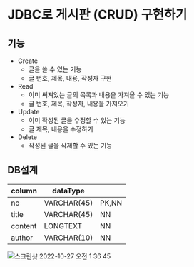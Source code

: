 # JDBC로 게시판 (CRUD) 구현하기

## 기능

- Create
    - 글을 쓸 수 있는 기능
    - 글 번호, 제목, 내용, 작성자  구현
- Read
    - 이미 써져있는 글의 목록과 내용을 가져올 수 있는 기능
    - 글 번호, 제목, 작성자, 내용을 가져오기
- Update
    - 이미 작성된 글을 수정할 수 있는 기능
    - 글 제목, 내용을 수정하기
- Delete
    - 작성된 글을 삭제할 수 있는 기능

## DB설계
| column | dataType |  |
| --- | --- | --- |
| no | VARCHAR(45) | PK,NN |
| title | VARCHAR(45) | NN |
| content | LONGTEXT | NN |
| author | VARCHAR(10) | NN |

![스크린샷 2022-10-27 오전 1 36 45](https://user-images.githubusercontent.com/89567475/198088257-8f34d0aa-1166-4673-9229-4e1a03aaf2f5.png)
